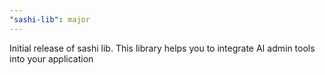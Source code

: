 ```yaml
---
"sashi-lib": major
---
```


Initial release of sashi lib. This library helps you to integrate AI admin tools into your application
